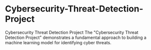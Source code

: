 # Cybersecurity-Threat-Detection-Project
Cybersecurity Threat Detection Project
The "Cybersecurity Threat Detection Project" demonstrates a fundamental approach to building a machine learning model for identifying cyber threats.
